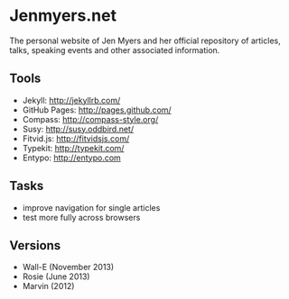 # Jenmyers.net

The personal website of Jen Myers and her official repository of articles, talks, speaking events and other associated information.

## Tools

- Jekyll: http://jekyllrb.com/
- GitHub Pages: http://pages.github.com/
- Compass: http://compass-style.org/
- Susy: http://susy.oddbird.net/
- Fitvid.js: http://fitvidsjs.com/
- Typekit: http://typekit.com/
- Entypo: http://entypo.com

## Tasks

- improve navigation for single articles
- test more fully across browsers

## Versions

- Wall-E (November 2013)
- Rosie (June 2013)
- Marvin (2012)